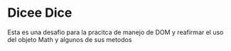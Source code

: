 # Dicee Dice

Esta es una desafio para la pracitca de manejo de DOM y reafirmar el uso del objeto Math y algunos de sus metodos 